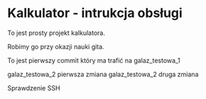 # Kalkulator - intrukcja obsługi

To jest prosty projekt kalkulatora.

Robimy go przy okazji nauki gita.

To jest pierwszy commit który ma trafić na galaz_testowa_1

galaz_testowa_2 pierwsza zmiana
galaz_testowa_2 druga zmiana

Sprawdzenie SSH  
